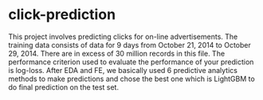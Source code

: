 # click-prediction
This project involves predicting clicks for on-line advertisements. The training data consists of data for 9 days from October 21, 2014 to October 29, 2014. There are in excess of 30 million records in this file. The performance criterion used to evaluate the performance of your prediction is log-loss. After EDA and FE, we basically used 6 predictive analytics methods to make predictions and chose the best one which is LightGBM to do final prediction on the test set.

